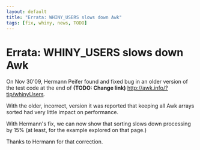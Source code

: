 ```yaml
---
layout: default
title: "Errata: WHINY_USERS slows down Awk"
tags: [fix, whiny, news, TODO]
---
```


Errata: WHINY_USERS slows down Awk
==================================

On Nov 30'09, Hermann Peifer found and fixed bug in an older
version of the test code at the end of **(TODO: Change link)**
<http://awk.info/?tip/whinyUsers>.

With the older, incorrect, version it was reported that keeping all Awk
arrays sorted had very little impact on performance.

With Hermann's fix, we can now show that sorting slows down processing by 
15% (at least, for the example explored on that page.)

Thanks to Hermann for that correction.
